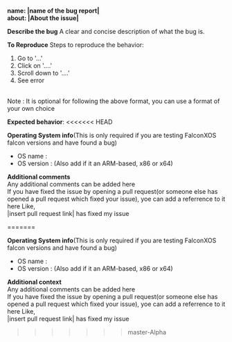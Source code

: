 **name: |name of the bug report|**
<br>
**about: |About the issue|**




**Describe the bug**
A clear and concise description of what the bug is.

**To Reproduce**
Steps to reproduce the behavior:
1. Go to '...'
2. Click on '....'
3. Scroll down to '....'
4. See error
<br>
Note : It is optional for following the above format, you can use a format of your own choice

**Expected behavior**:
<<<<<<< HEAD


**Operating System info**(This is only required if you are testing FalconXOS falcon versions and have found a bug)
- OS name :
- OS version : (Also add if it an ARM-based, x86 or x64)



**Additional comments**
<br>
Any additional comments can be added here
<br>
If you have fixed the issue by opening a pull request(or someone else has opened a pull request which fixed your issue), yoe can add a referrence to it here
Like,
<br>
|insert pull request link| has fixed my issue

=======


**Operating System info**(This is only required if you are testing FalconXOS falcon versions and have found a bug)
- OS name : 
- OS version : (Also add if it an ARM-based, x86 or x64)



**Additional context**
<br>
Any additional comments can be added here
<br>
If you have fixed the issue by opening a pull request(or someone else has opened a pull request which fixed your issue), yoe can add a referrence to it here
Like,
<br>
|insert pull request link| has fixed my issue
>>>>>>> master-Alpha
